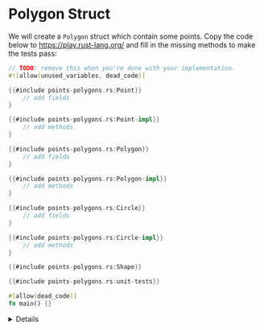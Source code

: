 # Polygon Struct

We will create a `Polygon` struct which contain some points. Copy the code below
to <https://play.rust-lang.org/> and fill in the missing methods to make the
tests pass:

```rust
// TODO: remove this when you're done with your implementation.
#![allow(unused_variables, dead_code)]

{{#include points-polygons.rs:Point}}
    // add fields
}

{{#include points-polygons.rs:Point-impl}}
    // add methods
}

{{#include points-polygons.rs:Polygon}}
    // add fields
}

{{#include points-polygons.rs:Polygon-impl}}
    // add methods
}

{{#include points-polygons.rs:Circle}}
    // add fields
}

{{#include points-polygons.rs:Circle-impl}}
    // add methods
}

{{#include points-polygons.rs:Shape}}

{{#include points-polygons.rs:unit-tests}}

#[allow(dead_code)]
fn main() {}
```

<details>

Since the method signatures are missing from the problem statements, the key part
of the exercise is to specify those correctly. Do not modify any of the tests.

Other interesting parts of the exercise:
    
* Derive a `Copy` trait for some structs, as in tests the methods sometimes don't borrow their arguments.
* Discover that `Add` trait must be implemented for two objects to be addable via "+". Note that we do not discuss generics until Day 3.

</details>
